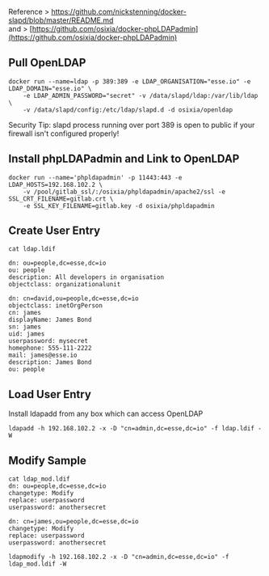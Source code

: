 Reference > https://github.com/nickstenning/docker-slapd/blob/master/README.md	
      and > [https://github.com/osixia/docker-phpLDAPadmin](https://github.com/osixia/docker-phpLDAPadmin) 

## Pull OpenLDAP

	docker run --name=ldap -p 389:389 -e LDAP_ORGANISATION="esse.io" -e LDAP_DOMAIN="esse.io" \
		-e LDAP_ADMIN_PASSWORD="secret" -v /data/slapd/ldap:/var/lib/ldap \
		-v /data/slapd/config:/etc/ldap/slapd.d -d osixia/openldap


Security Tip: slapd process running over port 389 is open to public if your firewall isn't configured properly!

## Install phpLDAPadmin and Link to OpenLDAP

	docker run --name='phpldapadmin' -p 11443:443 -e LDAP_HOSTS=192.168.102.2 \
		-v /pool/gitlab_ssl/:/osixia/phpldapadmin/apache2/ssl -e SSL_CRT_FILENAME=gitlab.crt \
		-e SSL_KEY_FILENAME=gitlab.key -d osixia/phpldapadmin

## Create User Entry
	cat ldap.ldif 	

	dn: ou=people,dc=esse,dc=io
	ou: people
	description: All developers in organisation
	objectclass: organizationalunit
	
	dn: cn=david,ou=people,dc=esse,dc=io
	objectclass: inetOrgPerson
	cn: james
	displayName: James Bond
	sn: james
	uid: james
	userpassword: mysecret
	homephone: 555-111-2222
	mail: james@esse.io
	description: James Bond
	ou: people

## Load User Entry
Install ldapadd from any box which can access OpenLDAP

	ldapadd -h 192.168.102.2 -x -D "cn=admin,dc=esse,dc=io" -f ldap.ldif -W

## Modify Sample	

	cat ldap_mod.ldif
	dn: ou=people,dc=esse,dc=io
	changetype: Modify
	replace: userpassword
	userpassword: anothersecret
	
	dn: cn=james,ou=people,dc=esse,dc=io
	changetype: Modify
	replace: userpassword
	userpassword: anothersecret

	ldapmodify -h 192.168.102.2 -x -D "cn=admin,dc=esse,dc=io" -f ldap_mod.ldif -W


